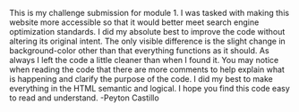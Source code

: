 This is my challenge submission for module 1. I was tasked with making this website more accessible so that it would better meet search engine optimization standards. I did my absolute best to improve the code without altering its original intent. The only visible difference is the slight change in background-color other than that everything functions as it should. As always I left the code a little cleaner than when I found it. You may notice when reading the code that there are more comments to help explain what is happening and clarify the purpose of the code. I did my best to make everything in the HTML semantic and logical. I hope you find this code easy to read and understand. -Peyton Castillo
